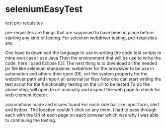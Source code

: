 # seleniumEasyTest

test pre-requisites

pre-requisites are things that are supposed to have been in place before starting any kind of testing. For selenium webdriver testing, pre-requisites are;

One have to download the language to use in writing the code test scripts in mine own case I use Java
Then the environment that will be use to write the code, here I used Eclipse IDE
The next thing is to download all the needed jar file like selenium standalone, webdriver for the browswer to be use in automation and others
then open IDE, set the system property for the webdriver path and import all external jar files
Now one can start writing the test script for the functionality testing on the Url to be tested
To do the above step, will open te url manually and inspect the web page to check for web element locator.

assumptions made and issues found
For each side bar like input form, alert and listbox. The location couldn't click on any them, I had to pass through each with the Url of each page on each browser which wss why I was able to continuing the testing.

